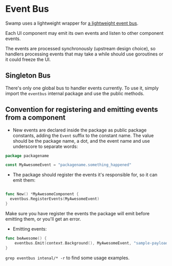 # Event Bus

Swamp uses a lightweight wrapper for [a lightweight event bus](https://github.com/mustafaturan/bus).

Each UI component may emit its own events and listen to other component events.

The events are processed synchronously (upstream design choice), so handlers processing events that may take a while should use goroutines or it could freeze the UI.

## Singleton Bus

There's only one global bus to handler events currently. To use it, simply import the `eventbus` internal package and use the public methods.

## Convention for registering and emitting events from a component

* New events are declared inside the package as public package constants, adding the `Event` suffix to the constant name. The value should be the package name, a dot, and the event name and use underscore to separate words:

```go
package packagename

const MyAwesomeEvent = "packagename.something_happened"
```

* The package should register the events it's responsible for, so it can emit them:

```go

func New() *MyAwesomeComponent {
  eventbus.RegisterEvents(MyAwesomeEvent)
}
```

Make sure you have register the events the package will emit before emitting them, or you'll get an error.

* Emitting events:

```go
func beAwesome() {
	eventbus.Emit(context.Background(), MyAwesomeEvent, "sample-payload")
}
```

`grep eventbus intenal/* -r` to find some usage examples.